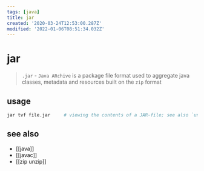 ```yaml
---
tags: [java]
title: jar
created: '2020-03-24T12:53:00.287Z'
modified: '2022-01-06T08:51:34.032Z'
---
```


# jar

> `.jar` - `Java ARchive` is a package file format used to aggregate java classes, metadata and resources
> built on the `zip` format

## usage

```sh
jar tvf file.jar     # viewing the contents of a JAR-file; see also `unzip -l jar`
```

## see also

- [[java]]
- [[javac]]
- [[zip unzip]]
